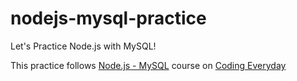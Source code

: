 # nodejs-mysql-practice

Let's Practice Node.js with MySQL!

This practice follows [Node.js - MySQL](https://opentutorials.org/course/3347) course on [Coding Everyday](https://opentutorials.org/course/1)
